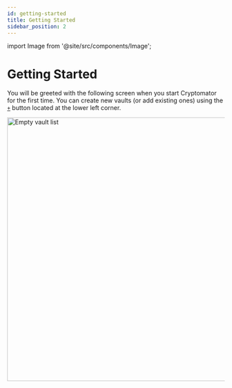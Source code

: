 ```yaml
---
id: getting-started
title: Getting Started
sidebar_position: 2
---
```


import Image from '@site/src/components/Image';

# Getting Started

You will be greeted with the following screen when you start Cryptomator for the first time. 
You can create new vaults (or add existing ones) using the [`+`](adding-vaults.md) button located at the lower left corner.

<Image src="/img/desktop/empty-vault-list.png" alt="Empty vault list" width="762" height="610" />

<!-- Tutorial Video
## Tutorial Video

[![Cryptomator Tutorial: Get Started](https://img.youtube.com/vi/g9A0zihHZ14/0.jpg)](https://www.youtube.com/watch?v=g9A0zihHZ14)
-->
